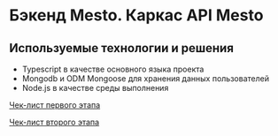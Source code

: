 # Бэкенд Mesto. Каркас API Mesto

## Используемые технологии и решения
- Typescript в качестве основного языка проекта
- Mongodb и ODM Mongoose для хранения данных пользователей
- Node.js в качестве среды выполнения

[Чек-лист первого этапа](https://code.s3.yandex.net/web-plus/checklists/checklist_pdf/checklist_20.pdf)


[Чек-лист второго этапа](https://code.s3.yandex.net/web-plus/checklists/checklist_pdf/checklist_21.pdf)
